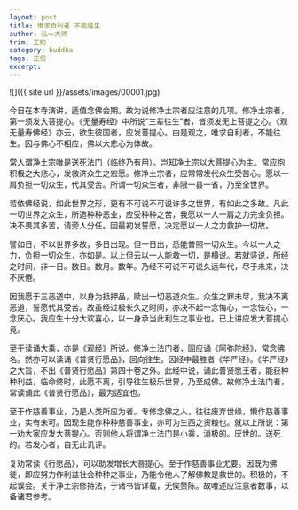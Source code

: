 ```yaml
---
layout: post
title: 惟求自利者 不能往生
author: 弘一大师
trim: 王盼
category: buddha
tags: 正信
excerpt:
---
```


![]({{ site.url }}/assets/images/00001.jpg)

今日在本寺演讲，适值念佛会期。故为说修净土宗者应注意的几项。修净土宗者，第一须发大菩提心。《无量寿经》中所说“三辈往生”者，皆须发无上菩提之心。《观无量寿佛经》亦云，欲生彼国者，应发菩提心。由是观之，唯求自利者，不能往生。因与佛心不相应，佛以大悲心为体故。

常人谓净土宗唯是送死法门（临终乃有用）。岂知净土宗以大菩提心为主。常应抱积极之大悲心，发救济众生之宏愿。修净土宗者，应常常发代众生受苦心。愿以一肩负担一切众生，代其受苦。所谓一切众生者，非限一县一省，乃至全世界。

若依佛经说，如此世界之形，更有不可说不可说许多之世界，有如此之多故。凡此一切世界之众生，所造种种恶业，应受种种之苦，我愿以一人一肩之力完全负担。决不畏其多苦，请旁人分任。因最初发誓愿，决定愿以一人之力救护一切故。

譬如日，不以世界多故，多日出现。但一日出，悉能普照一切众生。今以一人之力，负担一切众生，亦如是。以上但云以一人能救一切，是横说。若就竖说，所经之时间，非一日。数日。数月。数年。乃经不可说不可说久远年代，尽于未来，决不厌倦。

因我愿于三恶道中，以身为抵押品，赎出一切恶道众生。众生之罪未尽，我决不离恶道，誓愿代其受苦。故虽经过极长久之时间，亦决不起一念悔心，一念怯心，一念厌心。我应生十分大欢喜心，以一身承当此利生之事业也。已上讲应发大菩提心竟。

至于读诵大乘，亦是《观经》所说。修净土法门者，固应诵《阿弥陀经》，常念佛名。然亦可以读诵《普贤行愿品》，回向往生。因经中最胜者《华严经》。《华严经》之大旨，不出《普贤行愿品》第四十卷之外。此经中说，诵此普贤愿王者，能获种种利益，临命终时，此愿不离，引导往生极乐世界，乃至成佛。故修净土法门者，常读诵此《普贤行愿品》，最为适宜也。

至于作慈善事业，乃是人类所应为者。专修念佛之人，往往废弃世缘，懒作慈善事业，实有未可。因现生能作种种慈善事业，亦可为生西之资粮也。就以上所说：第一劝大家应发大菩提心。否则他人将谓净土法门是小乘，消极的。厌世的。送死的。若发心者，自无此讥评。

复劝常读《行愿品》，可以助发增长大菩提心。至于作慈善事业尤要。因既为佛徒，即应努力作利益社会种种之事业，乃能令他人了解佛教是救世的。积极的，不起误会。关于净土宗修持法，于诸书皆详载，无俟赘陈。故唯述应注意者数事，以备诸君参考。

